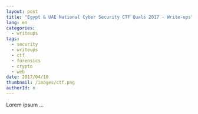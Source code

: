 ```yaml
---
layout: post
title: "Egypt & UAE National Cyber Security CTF Quals 2017 - Write-ups"
lang: en
categories:
  - writeups
tags:
  - security
  - writeups
  - ctf
  - forensics
  - crypto
  - web
date: 2017/04/10
thumbnail: /images/ctf.png
authorId: n
---
```

Lorem ipsum ...
